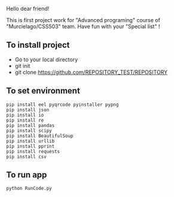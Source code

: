Hello dear friend!

This is first project work for "Advanced programing" course of "Murcielago/CSS503" team.
Have fun with your "Special list" !

## To install project 
- Go to your local directory 
- git init
- git clone https://github.com/REPOSITORY_TEST/REPOSITORY

## To set environment
``` in order to work with any python file, install next libraries 
pip install eel pyqrcode pyinstaller pypng
pip install json
pip install io
pip install re
pip install pandas
pip install scipy
pip install BeautifulSoup
pip install urllib
pip install pprint
pip install requests
pip install csv
```

## To run app
```
python RunCode.py

```
